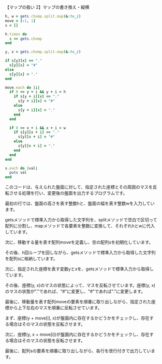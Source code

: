 【マップの扱い 2】マップの書き換え・縦横

```ruby
h, w = gets.chomp.split.map(&:to_i)
move = [-1, 1]
s = []

h.times do
  s << gets.chomp
end

y, x = gets.chomp.split.map(&:to_i)

if s[y][x] == "."
  s[y][x] = "#"
else
  s[y][x] = "."
end

move.each do |i|
  if 0 <= y + i && y + i < h
    if s[y + i][x] == "."
      s[y + i][x] = "#"
    else
      s[y + i][x] = "."
    end
  end

  if 0 <= x + i && x + i < w
    if s[y][x + i] == "."
      s[y][x + i] = "#"
    else
      s[y][x + i] = "."
    end
  end
end

s.each do |val|
  puts val
end
```

このコードは、与えられた盤面に対して、指定された座標とその周囲のマスを反転させる処理を行い、変更後の盤面を出力するプログラムです。

最初の行では、盤面の高さを表す整数hと、盤面の幅を表す整数wを入力しています。

getsメソッドで標準入力から取得した文字列を、splitメソッドで空白で区切って配列に分割し、mapメソッドで各要素を整数に変換して、それぞれhとwに代入しています。

次に、移動する量を表す配列moveを定義し、空の配列sを初期化しています。

その後、h回ループを回しながら、getsメソッドで標準入力から取得した文字列を配列sに格納しています。

次に、指定された座標を表す変数yとxを、getsメソッドで標準入力から取得しています。

その後、座標(y, x)のマスの状態によって、マスを反転させています。座標(y, x)のマスの状態が"."であれば、"#"に変更し、"#"であれば"."に変更します。

最後に、移動量を表す配列moveの要素を順番に取り出しながら、指定された座標から上下左右のマスを順番に反転させています。

まず、座標(y + move[i], x)が盤面内に存在するかどうかをチェックし、存在する場合はそのマスの状態を反転させます。

次に、座標(y, x + move[i])が盤面内に存在するかどうかをチェックし、存在する場合はそのマスの状態を反転させます。

最後に、配列sの要素を順番に取り出しながら、各行を改行付きで出力しています。
